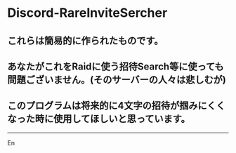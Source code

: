 # Discord-RareInviteSercher

## これらは簡易的に作られたものです。

## あなたがこれをRaidに使う招待Search等に使っても問題ございません。(そのサーバーの人々は悲しむが)

## このプログラムは将来的に4文字の招待が掴みにくくなった時に使用してほしいと思っています。

---
En


